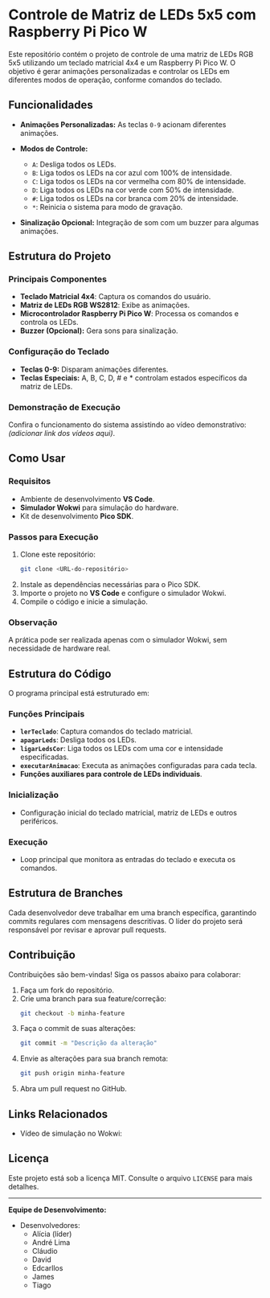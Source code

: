 # Controle de Matriz de LEDs 5x5 com Raspberry Pi Pico W

Este repositório contém o projeto de controle de uma matriz de LEDs RGB 5x5 utilizando um teclado matricial 4x4 e um Raspberry Pi Pico W. O objetivo é gerar animações personalizadas e controlar os LEDs em diferentes modos de operação, conforme comandos do teclado.

## Funcionalidades

- **Animações Personalizadas:** As teclas `0-9` acionam diferentes animações.
- **Modos de Controle:**
  - `A`: Desliga todos os LEDs.
  - `B`: Liga todos os LEDs na cor azul com 100% de intensidade.
  - `C`: Liga todos os LEDs na cor vermelha com 80% de intensidade.
  - `D`: Liga todos os LEDs na cor verde com 50% de intensidade.
  - `#`: Liga todos os LEDs na cor branca com 20% de intensidade.
  - `*`: Reinicia o sistema para modo de gravação.
  
- **Sinalização Opcional:** Integração de som com um buzzer para algumas animações.

## Estrutura do Projeto

### Principais Componentes
- **Teclado Matricial 4x4**: Captura os comandos do usuário.
- **Matriz de LEDs RGB WS2812**: Exibe as animações.
- **Microcontrolador Raspberry Pi Pico W**: Processa os comandos e controla os LEDs.
- **Buzzer (Opcional):** Gera sons para sinalização.

### Configuração do Teclado
- **Teclas 0-9:** Disparam animações diferentes.
- **Teclas Especiais:** A, B, C, D, # e * controlam estados específicos da matriz de LEDs.

### Demonstração de Execução
Confira o funcionamento do sistema assistindo ao vídeo demonstrativo: *(adicionar link dos vídeos aqui)*.

## Como Usar

### Requisitos
- Ambiente de desenvolvimento **VS Code**.
- **Simulador Wokwi** para simulação do hardware.
- Kit de desenvolvimento **Pico SDK**.

### Passos para Execução
1. Clone este repositório:
   ```bash
   git clone <URL-do-repositório>
   ```
2. Instale as dependências necessárias para o Pico SDK.
3. Importe o projeto no **VS Code** e configure o simulador Wokwi.
4. Compile o código e inicie a simulação.

### Observação
A prática pode ser realizada apenas com o simulador Wokwi, sem necessidade de hardware real.

## Estrutura do Código

O programa principal está estruturado em:

### Funções Principais
- **`lerTeclado`**: Captura comandos do teclado matricial.
- **`apagarLeds`**: Desliga todos os LEDs.
- **`ligarLedsCor`**: Liga todos os LEDs com uma cor e intensidade especificadas.
- **`executarAnimacao`**: Executa as animações configuradas para cada tecla.
- **Funções auxiliares para controle de LEDs individuais**.

### Inicialização
- Configuração inicial do teclado matricial, matriz de LEDs e outros periféricos.

### Execução
- Loop principal que monitora as entradas do teclado e executa os comandos.

## Estrutura de Branches

Cada desenvolvedor deve trabalhar em uma branch específica, garantindo commits regulares com mensagens descritivas. O líder do projeto será responsável por revisar e aprovar pull requests.

## Contribuição

Contribuições são bem-vindas! Siga os passos abaixo para colaborar:
1. Faça um fork do repositório.
2. Crie uma branch para sua feature/correção:
   ```bash
   git checkout -b minha-feature
   ```
3. Faça o commit de suas alterações:
   ```bash
   git commit -m "Descrição da alteração"
   ```
4. Envie as alterações para sua branch remota:
   ```bash
   git push origin minha-feature
   ```
5. Abra um pull request no GitHub.

## Links Relacionados
- Vídeo de simulação no Wokwi: *[](https://youtu.be/IaqLsPo_WlM)*

## Licença

Este projeto está sob a licença MIT. Consulte o arquivo `LICENSE` para mais detalhes.

---

**Equipe de Desenvolvimento:**
- Desenvolvedores:
    - Alícia (líder)
    - André Lima
    - Cláudio
    - David
    - Edcarllos 
    - James
    - Tiago

